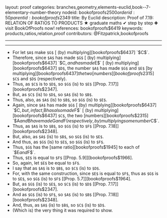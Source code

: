 layout: proof
categories: branches,geometry,elements-euclid,book--7-elementary-number-theory
nodeid: bookofproofs$2500
orderid: 50
parentid: bookofproofs$2349
title: By Euclid
description:  Proof of 7.19: RELATION OF RATIOS TO PRODUCTS &#9733; graduate maths &#10004; step by step &#10010; visit BookOfProofs now!
references: bookofproofs$6419
keywords: products,ratios,relation,proof
contributors: @Fitzpatrick,bookofproofs

---


---



* For let `$A$` make `$G$` [ (by) multiplying][bookofproofs$6437] `$C$`.
* Therefore, since `$A$` has made `$G$` [ (by) multiplying][bookofproofs$6437] `$C$`, and has made `$E$` [ (by) multiplying][bookofproofs$6437] `$D$`, the number `$A$` has made `$G$` and `$E$` [by multiplying][bookofproofs$6437] the two [numbers][bookofproofs$2315] `$C$` and `$D$` (respectively).
* Thus, as `$C$` is to `$D$`, so `$G$` (is) to `$E$` [[Prop. 7.17]][bookofproofs$2347].
* But, as `$C$` (is) to `$D$`, so `$A$` (is) to `$B$`.
* Thus, also, as `$A$` (is) to `$B$`, so `$G$` (is) to `$E$`.
* Again, since `$A$` has made `$G$` [ (by) multiplying][bookofproofs$6437] `$C$`, but, in fact, `$B$` has also made `$F$` [ (by) multiplying][bookofproofs$6437] `$C$`, the two [numbers][bookofproofs$2315] `$A$` and `$B$` have made `$G$` and `$F$` (respectively, by) multiplying some number `$C$`.
* Thus, as `$A$` is to `$B$`, so `$G$` (is) to `$F$` [[Prop. 7.18]][bookofproofs$2348].
* But, also, as `$A$` (is) to `$B$`, so `$G$` (is) to `$E$`.
* And thus, as `$G$` (is) to `$E$`, so `$G$` (is) to `$F$`.
* Thus, `$G$` has the [same ratio][bookofproofs$1945] to each of `$E$` and `$F$`.
* Thus, `$E$` is equal to `$F$` [[Prop. 5.9]][bookofproofs$1966].
* So, again, let `$E$` be equal to `$F$`.
* I say that as `$A$` is to `$B$`, so `$C$` (is) to `$D$`.
* For, with the same construction, since `$E$` is equal to `$F$`, thus as `$G$` is to `$E$`, so `$G$` (is) to `$F$` [[Prop. 5.7]][bookofproofs$1964].
* But, as `$G$` (is) to `$E$`, so `$C$` (is) to `$D$` [[Prop. 7.17]][bookofproofs$2347].
* And as `$G$` (is) to `$F$`, so `$A$` (is) to `$B$` [[Prop. 7.18]][bookofproofs$2348].
* And, thus, as `$A$` (is) to `$B$`, so `$C$` (is) to `$D$`.
* (Which is) the very thing it was required to show.
